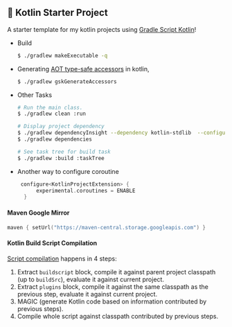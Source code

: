 :rocket: Kotlin Starter Project
-------------------------

A starter template for my kotlin projects using [Gradle Script Kotlin](https://github.com/gradle/gradle-script-kotlin)!

* Build
  
    ```bash
    $ ./gradlew makeExecutable -q
    ```
    
* Generating [AOT type-safe accessors](https://github.com/gradle/gradle-script-kotlin/releases/tag/v0.8.0) in kotlin, 

    ```bash
    $ ./gradlew gskGenerateAccessors
    ```

* Other Tasks

    ```bash
    # Run the main class.
    $ ./gradlew clean :run
    
    # Display project dependency
    $ ./gradlew dependencyInsight --dependency kotlin-stdlib  --configuration compile
    $ ./gradlew dependencies
    
    # See task tree for build task
    $ ./gradlew :build :taskTree
    ```
* Another way to configure coroutine

    ```kotlin
     configure<KotlinProjectExtension> {
          experimental.coroutines = ENABLE
      }
    ```


#### Maven Google Mirror

```kotlin
maven { setUrl("https://maven-central.storage.googleapis.com") }
```

#### Kotlin Build Script Compilation 

[Script compilation](https://kotlinlang.slack.com/archives/gradle/p1488489798002208) happens in 4 steps:

1. Extract `buildscript` block, compile it against parent project 
   classpath (up to `buildSrc`), evaluate it against current project.
2. Extract `plugins` block,  compile it against the same classpath as 
   the previous step, evaluate it against current project.
3. MAGIC (generate Kotlin code based on information contributed by previous steps).
4. Compile whole script against classpath contributed by previous steps.